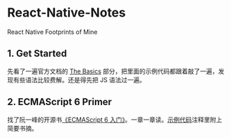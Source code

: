 # React-Native-Notes
React Native Footprints of Mine

## 1. Get Started

先看了一遍官方文档的 [The Basics](https://facebook.github.io/react-native/docs/getting-started.html) 部分，把里面的示例代码都跟着敲了一遍，发现有些语法比较费解。还是得先把 JS 语法过一遍。

## 2. ECMAScript 6 Primer

找了阮一峰的开源书[《ECMAScript 6 入门》](http://es6.ruanyifeng.com/)。一章一章读。[示例代码](https://github.com/zssr/React-Natvie-Notes/master/code-snippets)注释里附上简要书摘。